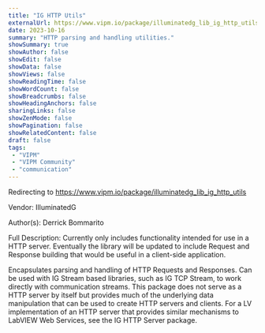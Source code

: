 ```yaml
---
title: "IG HTTP Utils"
externalUrl: https://www.vipm.io/package/illuminatedg_lib_ig_http_utils
date: 2023-10-16
summary: "HTTP parsing and handling utilities."
showSummary: true
showAuthor: false
showEdit: false
showData: false
showViews: false
showReadingTime: false
showWordCount: false
showBreadcrumbs: false
showHeadingAnchors: false
sharingLinks: false
showZenMode: false
showPagination: false
showRelatedContent: false
draft: false
tags:
 - "VIPM"
 - "VIPM Community"
 - "communication"
---
```


Redirecting to https://www.vipm.io/package/illuminatedg_lib_ig_http_utils

Vendor: IlluminatedG

Author(s): Derrick Bommarito
 
Full Description:
Currently only includes functionality intended for use in a HTTP server. Eventually the library will be updated to include Request and Response building that would be useful in a client-side application.

Encapsulates parsing and handling of HTTP Requests and Responses. Can be used with IG Stream based libraries, such as IG TCP Stream, to work directly with communication streams. This package does not serve as a HTTP server by itself but provides much of the underlying data manipulation that can be used to create HTTP servers and clients. For a LV implementation of an HTTP server that provides similar mechanisms to LabVIEW Web Services, see the IG HTTP Server package.